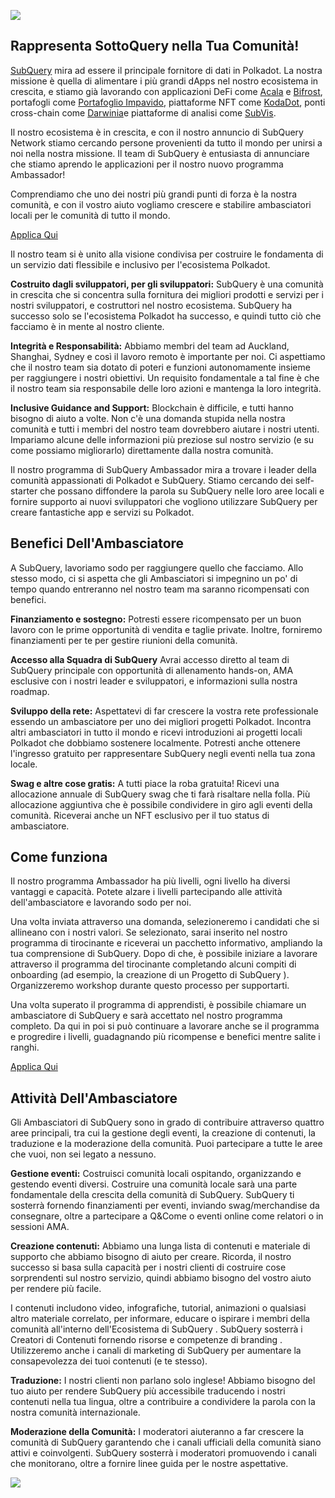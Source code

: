 ![](https://miro.medium.com/max/1400/1*EC5wwTuoB6UK_EESGd8X8w.png)

## Rappresenta SottoQuery nella Tua Comunità!

[SubQuery](https://subquery.network/) mira ad essere il principale fornitore di dati in Polkadot. La nostra missione è quella di alimentare i più grandi dApps nel nostro ecosistema in crescita, e stiamo già lavorando con applicazioni DeFi come [Acala](https://acala.network/) e [Bifrost](https://bifrost.finance/), portafogli come [Portafoglio Impavido](https://fearlesswallet.io/), piattaforme NFT come [KodaDot](https://kodadot.xyz/), ponti cross-chain come [Darwinia](https://explorer.subquery.network/subquery/darwinia-network/darwinia)e piattaforme di analisi come [SubVis](https://subvis.io/).

Il nostro ecosistema è in crescita, e con il nostro annuncio di SubQuery Network stiamo cercando persone provenienti da tutto il mondo per unirsi a noi nella nostra missione. Il team di SubQuery è entusiasta di annunciare che stiamo aprendo le applicazioni per il nostro nuovo programma Ambassador!

Comprendiamo che uno dei nostri più grandi punti di forza è la nostra comunità, e con il vostro aiuto vogliamo crescere e stabilire ambasciatori locali per le comunità di tutto il mondo.

[Applica Qui](https://forms.gle/GXBbJ6LDpNfM2v1X6)

Il nostro team si è unito alla visione condivisa per costruire le fondamenta di un servizio dati flessibile e inclusivo per l'ecosistema Polkadot.

**Costruito dagli sviluppatori, per gli sviluppatori:** SubQuery è una comunità in crescita che si concentra sulla fornitura dei migliori prodotti e servizi per i nostri sviluppatori, e costruttori nel nostro ecosistema. SubQuery ha successo solo se l'ecosistema Polkadot ha successo, e quindi tutto ciò che facciamo è in mente al nostro cliente.

**Integrità e Responsabilità:** Abbiamo membri del team ad Auckland, Shanghai, Sydney e così il lavoro remoto è importante per noi. Ci aspettiamo che il nostro team sia dotato di poteri e funzioni autonomamente insieme per raggiungere i nostri obiettivi. Un requisito fondamentale a tal fine è che il nostro team sia responsabile delle loro azioni e mantenga la loro integrità.

**Inclusive Guidance and Support:** Blockchain è difficile, e tutti hanno bisogno di aiuto a volte. Non c'è una domanda stupida nella nostra comunità e tutti i membri del nostro team dovrebbero aiutare i nostri utenti. Impariamo alcune delle informazioni più preziose sul nostro servizio (e su come possiamo migliorarlo) direttamente dalla nostra comunità.

Il nostro programma di SubQuery Ambassador mira a trovare i leader della comunità appassionati di Polkadot e SubQuery. Stiamo cercando dei self-starter che possano diffondere la parola su SubQuery nelle loro aree locali e fornire supporto ai nuovi sviluppatori che vogliono utilizzare SubQuery per creare fantastiche app e servizi su Polkadot.

## Benefici Dell'Ambasciatore

A SubQuery, lavoriamo sodo per raggiungere quello che facciamo. Allo stesso modo, ci si aspetta che gli Ambasciatori si impegnino un po' di tempo quando entreranno nel nostro team ma saranno ricompensati con benefici.

**Finanziamento e sostegno:** Potresti essere ricompensato per un buon lavoro con le prime opportunità di vendita e taglie private. Inoltre, forniremo finanziamenti per te per gestire riunioni della comunità.

**Accesso alla Squadra di SubQuery** Avrai accesso diretto al team di SubQuery principale con opportunità di allenamento hands-on, AMA esclusive con i nostri leader e sviluppatori, e informazioni sulla nostra roadmap.

**Sviluppo della rete:** Aspettatevi di far crescere la vostra rete professionale essendo un ambasciatore per uno dei migliori progetti Polkadot. Incontra altri ambasciatori in tutto il mondo e ricevi introduzioni ai progetti locali Polkadot che dobbiamo sostenere localmente. Potresti anche ottenere l'ingresso gratuito per rappresentare SubQuery negli eventi nella tua zona locale.

**Swag e altre cose gratis:** A tutti piace la roba gratuita! Ricevi una allocazione annuale di SubQuery swag che ti farà risaltare nella folla. Più allocazione aggiuntiva che è possibile condividere in giro agli eventi della comunità. Riceverai anche un NFT esclusivo per il tuo status di ambasciatore.

## Come funziona

Il nostro programma Ambassador ha più livelli, ogni livello ha diversi vantaggi e capacità. Potete alzare i livelli partecipando alle attività dell'ambasciatore e lavorando sodo per noi.

Una volta inviata attraverso una domanda, selezioneremo i candidati che si allineano con i nostri valori. Se selezionato, sarai inserito nel nostro programma di tirocinante e riceverai un pacchetto informativo, ampliando la tua comprensione di SubQuery. Dopo di che, è possibile iniziare a lavorare attraverso il programma del tirocinante completando alcuni compiti di onboarding (ad esempio, la creazione di un Progetto di SubQuery ). Organizzeremo workshop durante questo processo per supportarti.

Una volta superato il programma di apprendisti, è possibile chiamare un ambasciatore di SubQuery e sarà accettato nel nostro programma completo. Da qui in poi si può continuare a lavorare anche se il programma e progredire i livelli, guadagnando più ricompense e benefici mentre salite i ranghi.

[Applica Qui](https://forms.gle/GXBbJ6LDpNfM2v1X6)

## Attività Dell'Ambasciatore

Gli Ambasciatori di SubQuery sono in grado di contribuire attraverso quattro aree principali, tra cui la gestione degli eventi, la creazione di contenuti, la traduzione e la moderazione della comunità. Puoi partecipare a tutte le aree che vuoi, non sei legato a nessuno.

**Gestione eventi:** Costruisci comunità locali ospitando, organizzando e gestendo eventi diversi. Costruire una comunità locale sarà una parte fondamentale della crescita della comunità di SubQuery. SubQuery ti sosterrà fornendo finanziamenti per eventi, inviando swag/merchandise da consegnare, oltre a partecipare a Q&Come o eventi online come relatori o in sessioni AMA.

**Creazione contenuti:** Abbiamo una lunga lista di contenuti e materiale di supporto che abbiamo bisogno di aiuto per creare. Ricorda, il nostro successo si basa sulla capacità per i nostri clienti di costruire cose sorprendenti sul nostro servizio, quindi abbiamo bisogno del vostro aiuto per rendere più facile.

I contenuti includono video, infografiche, tutorial, animazioni o qualsiasi altro materiale correlato, per informare, educare o ispirare i membri della comunità all'interno dell'Ecosistema di SubQuery . SubQuery sosterrà i Creatori di Contenuti fornendo risorse e competenze di branding . Utilizzeremo anche i canali di marketing di SubQuery per aumentare la consapevolezza dei tuoi contenuti (e te stesso).

**Traduzione:** I nostri clienti non parlano solo inglese! Abbiamo bisogno del tuo aiuto per rendere SubQuery più accessibile traducendo i nostri contenuti nella tua lingua, oltre a contribuire a condividere la parola con la nostra comunità internazionale.

**Moderazione della Comunità:** I moderatori aiuteranno a far crescere la comunità di SubQuery garantendo che i canali ufficiali della comunità siano attivi e coinvolgenti. SubQuery sosterrà i moderatori promuovendo i canali che monitorano, oltre a fornire linee guida per le nostre aspettative.

![](https://miro.medium.com/max/1400/1*xj6_UL1ZWYzlLmlVk25JzQ.png)